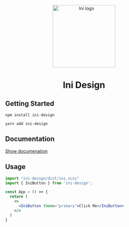 <p align="center">
  <a href="http://ovinsyah.com/">
    <img width="200" src="https://ovinsyah.com/ini-logo.png" alt="Ini logo">
  </a>
  <h1 align="center">Ini Design</h1>
</p>

## Getting Started
```
npm install ini-design
```
```
yarn add ini-design
```
## Documentation
[Show documenation](http://ini-design.ovinsyah.com)
## Usage
```jsx
import "ini-design/dist/ini.scss"
import { IniButton } from 'ini-design';

const App = () => {
  return (
    <>
      <IniButton theme="primary">Click Me</IniButton>
    </>
  )
}
```